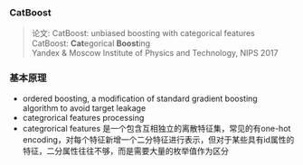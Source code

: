 ### CatBoost
> 论文: CatBoost: unbiased boosting with categorical features  
> CatBoost: **Cat**egorical **Boost**ing  
> Yandex & Moscow Institute of Physics and Technology, NIPS 2017  


### 基本原理
- ordered boosting, a modification of standard gradient boosting algorithm to avoid target leakage  
- categrorical features processing
- categrorical features 是一个包含互相独立的离散特征集，常见的有one-hot encoding，对每个特征新增一个二分特征进行表示，但对于某些具有id属性的特征，二分属性往往不够，而是需要大量的枚举值作为区分